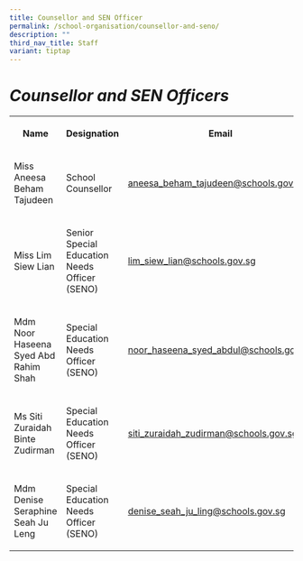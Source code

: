 ```yaml
---
title: Counsellor and SEN Officer
permalink: /school-organisation/counsellor-and-seno/
description: ""
third_nav_title: Staff
variant: tiptap
---
```

<h1><em>Counsellor and SEN Officers</em></h1>
<table style="minWidth: 75px">
<colgroup>
<col>
<col>
<col>
</colgroup>
<tbody>
<tr>
<th rowspan="1" colspan="1">
<p>Name</p>
</th>
<th rowspan="1" colspan="1">
<p>Designation</p>
</th>
<th rowspan="1" colspan="1">
<p>Email</p>
</th>
</tr>
<tr>
<td rowspan="1" colspan="1">
<p>Miss Aneesa Beham Tajudeen</p>
</td>
<td rowspan="1" colspan="1">
<p>School Counsellor</p>
</td>
<td rowspan="1" colspan="1">
<p><a href="mailto:aneesa_beham_tajudeen@schools.gov.sg" rel="noopener noreferrer nofollow" target="_blank">aneesa_beham_tajudeen@schools.gov.sg</a>
</p>
</td>
</tr>
<tr>
<td rowspan="1" colspan="1">
<p>Miss Lim Siew Lian</p>
</td>
<td rowspan="1" colspan="1">
<p>Senior Special Education Needs Officer (SENO)</p>
</td>
<td rowspan="1" colspan="1">
<p><a href="mailto:lim_siew_lian@schools.gov.sg" rel="noopener noreferrer nofollow" target="_blank">lim_siew_lian@schools.gov.sg</a>
</p>
</td>
</tr>
<tr>
<td rowspan="1" colspan="1">
<p>Mdm Noor Haseena Syed Abd Rahim Shah</p>
</td>
<td rowspan="1" colspan="1">
<p>Special Education Needs Officer (SENO)</p>
</td>
<td rowspan="1" colspan="1">
<p><a href="mailto:noor_haseena_syed_abdul@schools.gov.sg" rel="noopener noreferrer nofollow" target="_blank">noor_haseena_syed_abdul@schools.gov.sg</a>
</p>
</td>
</tr>
<tr>
<td rowspan="1" colspan="1">
<p>Ms Siti Zuraidah Binte Zudirman</p>
</td>
<td rowspan="1" colspan="1">
<p>Special Education Needs Officer (SENO)</p>
</td>
<td rowspan="1" colspan="1">
<p><a href="mailto:siti_zuraidah_zudirman@schools.gov.sg" rel="noopener noreferrer nofollow" target="_blank">siti_zuraidah_zudirman@schools.gov.sg</a>
</p>
</td>
</tr>
<tr>
<td rowspan="1" colspan="1">
<p>Mdm Denise Seraphine Seah Ju Leng</p>
</td>
<td rowspan="1" colspan="1">
<p>Special Education Needs Officer (SENO)</p>
</td>
<td rowspan="1" colspan="1">
<p><a href="mailto:denise_seah_ju_ling@schools.gov.sg" rel="noopener noreferrer nofollow" target="_blank">denise_seah_ju_ling@schools.gov.sg</a>
</p>
</td>
</tr>
</tbody>
</table>
<p></p>